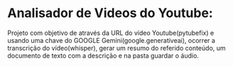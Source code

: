 # Analisador de Videos do Youtube:

Projeto com objetivo de através da URL do vídeo Youtube(pytubefix) e usando uma chave do GOOGLE Gemini(google.generativeai), 
ocorrer a transcrição do vídeo(whisper), gerar um resumo do referido conteúdo, um documento de texto com a descrição e na pasta guardar o áudio.
